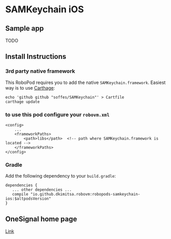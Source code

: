 # SAMKeychain iOS

## Sample app

TODO

## Install Instructions

### 3rd party native framework
This RoboPod requires you to add the native `SAMKeychain.framework`. Easiest way is to use [Carthage](https://github.com/Carthage/Carthage#installing-carthage):
```
echo 'github github "soffes/SAMKeychain"' > Cartfile
carthage update
```

### to use this pod configure your `robovm.xml`

```
<config>
    ...
    <frameworkPaths>
        <path>libs</path>  <!-- path where SAMKeychain.framework is located -->
    </frameworkPaths>
</config>
```

### Gradle

Add the following dependency to your `build.gradle`:

```
dependencies {
   ... other dependencies ...
   compile "io.github.dkimitsa.robovm:robopods-samkeychain-ios:$altpodsVersion"
}
```

## OneSignal home page

[Link](https://github.com/soffes/SAMKeychain)